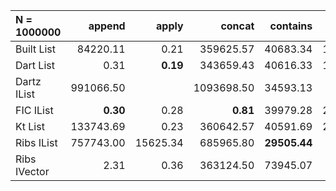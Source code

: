 | N = 1000000 | append | apply | concat | contains | drop | filter | fold | init | map | prepend | reverse | tail | take | update |
| :--- | ---: | ---: | ---: | ---: | ---: | ---: | ---: | ---: | ---: | ---: | ---: | ---: | ---: | ---: |
| Built List | 84220.11 | 0.21 | 359625.57 | 40683.34 | 114771.72 | 297251.43 | 81034.88 | 238026.78 | 275446.88 | 129410.81 | 278532.63 | 228893.63 | 119616.61 | 84086.26 |
| Dart List | 0.31 | **0.19** | 343659.43 | 40616.33 | 110859.20 | 262933.75 | 87744.17 |   | 281367.25 | 0.32 | 277402.25 | 204209.30 | 105771.65 | **0.22** |
| Dartz IList | 991066.50 |   | 1093698.50 | 34593.13 |   | 207852.80 | **48736.58** |   | 654798.67 | 0.13 | 109531.33 | 0.30 |   |   |
| FIC IList | **0.30** | 0.28 | **0.81** | 39979.28 | 200886.00 | 235721.56 | 80898.16 | 402551.33 | 306006.43 | 133749.19 | 522324.00 | 381990.00 | 186369.00 | 114187.40 |
| Kt List | 133743.69 | 0.23 | 360642.57 | 40591.69 | 209594.27 | 216607.09 | 86617.50 | 416375.50 | 305729.00 |   | 155600.13 | 298007.78 | 213451.09 |   |
| Ribs IList | 757743.00 | 15625.34 | 685965.80 | **29505.44** | 16502.10 | 211732.67 | 76543.41 | 921649.50 | 617205.67 | **0.12** | **91594.64** | **0.04** | 95955.95 | 174703.27 |
| Ribs IVector | 2.31 | 0.36 | 363124.50 | 73945.07 | **42.64** | **176568.17** | 131864.13 | **10.57** | **133166.10** | 29.58 | 454022.40 | 11.12 | **25.48** | 34194.51 |
